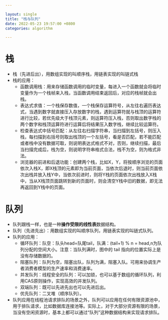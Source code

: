 ```yaml
---

layout: single  
title: "栈与队列"  
date: 2022-05-23 19:57:00 +0800   
categories: algorithm

---
```


# 栈

* 栈（先进后出），用数组实现的叫顺序栈，用链表实现的叫链式栈
* 栈的应用：
	* 函数调用栈：用来存储函数调用的临时变量，每进入一个函数就会将临时变量作为一个栈帧来入栈，当函数调用结束返回后，对应的栈帧就会出栈。
	* 表达式求值：一个栈保存数值，一个栈保存运算符号，从左往右遍历表达式，当遇到数字就直接压入存放数字的栈，遇到运算符就与栈顶的运算符进行比较，若优先级大于栈顶元素，则运算符压入栈，否则取出数字栈的两个数字和栈顶运算符进行运算后将结果压入数字栈，继续比较运算符。
	* 检查表达式中括号匹配：从左往右扫描字符串，当扫描到左括号，则压入栈，每扫描到右括号则取出栈顶的一个左括号，看是否匹配，若不能匹配或者栈中没有数据可取，则说明表达式格式不对，否则，继续扫描，最后当扫描完成后，栈为空，则说明字符串格式合法，栈不为空，则为格式非法。
	* 浏览器的前进和后退功能：创建两个栈，比如X，Y，将按顺序浏览的页面依次入栈X，即X栈顶的元素即为当前页面，当依次后退时，则当前页面依次出栈并放入栈Y中，当依次前进时，则将Y栈的页面依次出栈放入X栈中，当从X栈顶页面跳转到新的页面时，则会清空Y栈中旧的数据，即无法再返回到Y栈中的页面。

# 队列

* 队列跟栈一样，也是一种**操作受限的线性表**数据结构。
* 队列（先进先出）：用数组实现的叫顺序队列，用链表实现的叫链式队列。
* 队列的应用：
	* 循环队列：队空：队头head=队尾tail，队满：(tail+1) % n = head,n为队列分配的空间大小。注意：当队列满时，图中的 tail 指向的位置实际上是没有存储数据的。
	* 阻塞队列：队列为空，阻塞出队，队列为满，阻塞入队。可用来协调生产者消费者模型的生产速率和消费速率。
	* 并发队列：线程安全的队列：可以加锁，也可以基于数组的循环队列，利用CAS原则操作，实现高效的并发队列。
	* 双端队列：既可以先进先出也可以先进后出。
	* 优先队列：二叉堆（顺序队列）。
* 队列应用在线程池请求排队的场景之外，队列可以应用在任何有限资源池中，用于排队请求，比如数据库连接池等。实际上，对于大部分资源有限的场景，当没有空闲资源时，基本上都可以通过“队列”这种数据结构来实现请求排队。